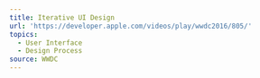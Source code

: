 ```yaml
---
title: Iterative UI Design
url: 'https://developer.apple.com/videos/play/wwdc2016/805/'
topics:
  - User Interface
  - Design Process
source: WWDC
---
```


